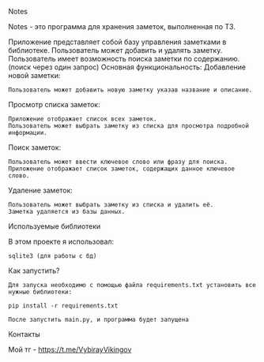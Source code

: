Notes

Notes - это программа для хранения заметок, выполненная по ТЗ.

Приложение представляет собой базу управления заметками в библиотеке. Пользователь может добавить и удалять заметку. Пользователь имеет возможность поиска заметки по содержанию. (поиск через один запрос)
Основная функциональность:
Добавление новой заметки:

    Пользователь может добавить новую заметку указав название и описание.

Просмотр списка заметок:

    Приложение отображает список всех заметок.
    Пользователь может выбрать заметку из списка для просмотра подробной информации.

Поиск заметок:

    Пользователь может ввести ключевое слово или фразу для поиска.
    Приложение отображает список заметок, содержащих данное ключевое слово.

Удаление заметок:

    Пользователь может выбрать заметку из списка и удалить её.
    Заметка удаляется из базы данных.

Используемые библиотеки

В этом проекте я использовал:

    sqlite3 (для работы с бд)

Как запустить?

    Для запуска необходимо с помощью файла requirements.txt установить все нужные библиотеки:

    pip install -r requirements.txt

    После запустить main.py, и программа будет запущена

Контакты

Мой тг - https://t.me/VybirayVikingov
